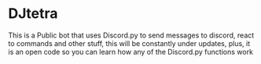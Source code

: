 # DJtetra
This is a Public bot that uses Discord.py to send messages to discord, react to commands and other stuff, this will be constantly under updates, plus, it is an open code so you can learn how any of the Discord.py functions work
